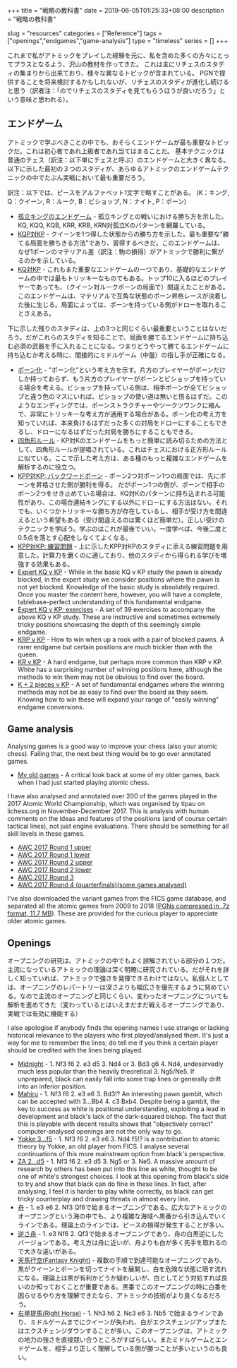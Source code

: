 +++
title = "戦略の教科書"
date = 2019-06-05T01:25:33+08:00
description = "戦略の教科書"

slug = "resources"
categories = ["Reference"]
tags = ["openings","endgames","game-analysis"]
type = "timeless"
series = []
+++

これまで私がアトミックをプレイした経験を元に、私を含めた多くの方々にとってプラスとなるよう、沢山の教材を作ってきた。
これは主にリチェスのスタディの集まりから出来ており、様々な異なるトピックが含まれている。
PGNで提供することを将来検討するかもしれないが、リチェスのスタディが進化し続けると思う（訳者注：「のでリチェスのスタディを見てもらうほうが良いだろう」という意味と思われる）。<!--Over my time playing atomic I've created quite a number of resources for my own benefit and for others. This will primarily be a list of lichess studies covering different topics. (I may consider making the pgns available directly in the future, but the lichess studies may evolve constantly.)-->

## エンドゲーム ##

アトミックで学ぶべきことの中でも、おそらくエンドゲームが最も重要なトピックだ。これは初心者であれ上級者であれ当てはまることだ。
基本テクニックは普通のチェス（訳注：以下単にチェスと呼ぶ）のエンドゲームと大きく異なる。
以下に示した最初の３つのスタディが、あらゆるアトミックのエンドゲームテクニックの中でたぶん実戦において最も重要だろう。<!--Endgames are probably the most important thing to learn, whether you're a new player or an experienced one. The basic techniques are very different from regular chess endgames, and fully worth the investment to master them. The first three studies are perhaps the most important of all for practical play.-->

訳注：以下では、ピースをアルファベット1文字で略すことがある。
(K：キング, Q：クイーン, R：ルーク, B：ビショップ, N：ナイト, P：ポーン)


- [孤立キングのエンドゲーム](https://lichess.org/study/BB4RW1ts) - 孤立キングとの戦いにおける勝ち方を示した。KQ, KQQ, KQB, KRR, KRB, KRN対孤立Kのパターンを網羅している。<!--- [Lone king endgames](https://lichess.org/study/BB4RW1ts) - How to win versus a lone king. Covers KQ, KQQ, KQB, KRR, KRB and KRN versus lone K.-->
- [KQP対KP](https://lichess.org/study/2DRvcpIZ) - クイーンを1つ得した状態からの勝ち方を示した。最も重要な”勝てる局面を勝ちきる方法”であり、習得するべきだ。このエンドゲームは、なぜ1ポーンのマテリアル差（訳注：駒の損得）がアトミックで勝利に繋がるのかを示している。<!--- [KQP v KP](https://lichess.org/study/2DRvcpIZ) - How to win when up a queen. The single most important "how to win a won game" technique to master. This endgame is why a material difference of a single pawn is winning in atomic.-->
- [KQ対KP](https://lichess.org/study/nPsVcyo0) - これもまた重要なエンドゲームの一つであり、基礎的なエンドゲームの中では最もトリッキーなものでもある。トップ10に入るほどのプレイヤーであっても、（クイーン対ルークポーンの局面で）間違えたことがある。このエンドゲームは、マテリアルで互角な状態のポーン昇格レースが決着した後に生じる。局面によっては、ポーンを持っている側がドローを取れることさえある。<!--- [KQ v KP](https://lichess.org/study/nPsVcyo0) - Lone queen versus lone pawn. Also an important endgame, and the trickiest basic endgame; even top ten players have messed this up (queen versus rook-pawn)! This endgame is what typically results after even-material pawn races. Sometimes, a draw may even be stolen by the side with the pawn.-->

<!--The rest of the endgame studies may not be as overridingly important as the first three above, but knowing these will give you vital ammunition to convert to winning endgames, and will indirectly improve your middlegame play as well when you consider how to convert to the appropriate endgames.-->
下に示した残りのスタディは、上の3つと同じぐらい最重要ということはないだろう。だがこれらのスタディを知ることで、局面を勝てるエンドゲームに持ち込む必須の武器を手に入れることになる。つまりどうやって勝てるエンドゲームに持ち込むか考える時に、間接的にミドルゲーム（中盤）の指し手が正確になる。

- [ポーン化](https://lichess.org/study/iS3Dp19A) - "ポーン化"という考え方を示す。片方のプレイヤーがポーンだけしか持っておらず、もう片方のプレイヤーがポーンとビショップを持っている場合を考える。ビショップを持っている側は、相手ポーンが全てビショップと違う色のマスにいれば、ビショップの使い道は無いと悟るはずだ。このようなエンディングでは、ポーンストラクチャーやツークツワンクに絡んで、非常にトリッキーな考え方が通用する場合がある。ポーン化の考え方を知っていれば、本来負けるはずだった多くの対局をドローにすることもできるし、ドローになるはずだった対局を勝ちにすることもできる。<!--- [Pawnitisation](https://lichess.org/study/iS3Dp19A) - The idea of "pawnitisation". When only pawns are left but one side is up a bishop, the bishop might find itself useless if the opponent's pawns are all on the opposite-coloured squares. There can be very tricky ideas with pawn structure and zugzwang in these endings. Losses turn into draws and draws into wins if you know these ideas.-->
- [四角形ルール](https://lichess.org/study/7SpmVBSz) - KP対Kのエンドゲームをもっと簡単に読み切るための方法として、四角形ルールが提唱されている。これはチェスにおける正方形ルールに似ている。ここで示した考え方は、ある種のもっと複雑なエンドゲームを解析するのに役立つ。<!--- [Rule of the rectangle](https://lichess.org/study/7SpmVBSz) - A proposed method of counting out KP v K (and some other pure pawn) endgames more easily, like the rule of the square in regular chess. The ideas here are helpful for analysing certain more complex endgames.-->
- [KPP対KP: バックワードポーン](https://lichess.org/study/Iv9L9LTR) - ポーン2つ対ポーン1つの局面では、先にポーンを昇格させた側が勝利を得る。
だがポーン1つの側が、ポーンで相手のポーン2つをせき止めている場合は、KQ対Kのパターンに持ち込まれる可能性があり、この場合連結キングにする以外にドローにする方法はない。それでも、いくつかトリッキーな勝ち方が存在しているし、相手が受け方を間違えるという希望もある（受け間違えるのは驚くほど簡単だ）。正しい受けのテクニックを学ぼう。学ぶのはこれが最後でいい。一度学べば、今後二度と0.5点を落とす心配をしなくてよくなる。<!--- [KPP v KP: backwards pawn](https://lichess.org/study/Iv9L9LTR) - Two pawn versus one is winning if one side can promote, but if the one pawn hold back two, it may be drawn as KQ v K with connected kings is only a draw. Nevertheless, there are some tricky wins possible, and always the hope that the opponent defends incorrectly (which is surprisingly easy to do). Learn the proper technique to defend once and for all, and never worry about dropping unnecessary half-points again.-->
- [KPP対KP: 練習問題](https://lichess.org/study/K75Qiesx) - 上に示したKPP対KPのスタディに添える練習問題を用意した。計算力を磨くのに適しており、他のスタディから得られる学びを増強する効果もある。<!--- [KPP v KP: exercises](https://lichess.org/study/K75Qiesx) - A set of 31 exercises to accompany the above KPP v KP study. Good for training calculation and reinforcing what the other study teaches.-->
- [Expert KQ v KP](https://lichess.org/study/oWJZMklh) - While in the basic KQ v KP study the pawn is already blocked, in the expert study we consider positions where the pawn is not yet blocked. Knowledge of the basic study is absolutely required. Once you master the content here, however, you will have a complete, tablebase-perfect understanding of this fundamental endgame.
- [Expert KQ v KP: exercises](https://lichess.org/study/C2Jh0UOy) - A set of 39 exercises to accompany the above KQ v KP study. These are instructive and sometimes extremely tricky positions showcasing the depth of this seemingly simple endgame.
- [KRP v KP](https://lichess.org/study/xvHuOCBq) - How to win when up a rook with a pair of blocked pawns. A rarer endgame but certain positions are much trickier than with the queen.
- [KR v KP](https://lichess.org/study/MYV7n3Nf) - A hard endgame, but perhaps more common than KRP v KP. White has a surprising number of winning positions here, although the methods to win them may not be obvious to find over the board.
- [K + 2 pieces v KP](https://lichess.org/study/qpSW4QBS) - A set of fundamental endgames where the winning methods may not be as easy to find over the board as they seem. Knowing how to win these will expand your range of "easily winning" endgame conversions.


## Game analysis ##

Analysing games is a good way to improve your chess (also your atomic chess). Failing that, the next best thing would be to go over annotated games.

- [My old games](https://lichess.org/study/4yVSWBkW) - A critical look back at some of my older games, back when I had just started playing atomic chess.

I have also analysed and annotated over 200 of the games played in the 2017 Atomic World Championship, which was organised by tipau on lichess.org in November-December 2017. This is analysis with human comments on the ideas and features of the positions (and of course certain tactical lines), not just engine evaluations. There should be something for all skill levels in these games.

- [AWC 2017 Round 1 upper](https://lichess.org/study/DkOwAm57)
- [AWC 2017 Round 1 lower](https://lichess.org/study/xb6BuJqH)
- [AWC 2017 Round 2 upper](https://lichess.org/study/5FmSwRNw)
- [AWC 2017 Round 2 lower](https://lichess.org/study/naiwBUs5)
- [AWC 2017 Round 3](https://lichess.org/study/1Ca8uzR8)
- [AWC 2017 Round 4 (quarterfinals)(some games analysed)](https://lichess.org/study/7I3kxX7I)

I've also downloaded the variant games from the FICS game database, and separated all the atomic games from 2009 to 2018 ([PGNs compressed in .7z format, 11.7 MB](/dbs/FICS_atomic_games.7z)). These are provided for the curious player to appreciate older atomic games.


## Openings ##

オープニングの研究は、アトミックの中でもよく誤解されている部分の１つだ。主流になっているアトミックの理論は深く明瞭に研究されている。だがそれを詳しく知っていれば、アトミックで強さを発揮できるわけではない。私個人としては、オープニングのレパートリーは深さよりも幅広さを優先するように努めている。なので主流のオープニングと同じくらい、変わったオープニングについても解析を進めてきた（変わっているとはいえまだまだ戦えるオープニングであり、実戦では有効に機能する）<!--Opening study is an often misunderstood part of atomic chess. Mainstream atomic theory might be sharp and well-studied, but knowing it well is different from being good at atomic. I personally try to have a wide rather than deep repertoire, so I've done several analyses of more offbeat (but still playable and practically good) openings, as well as some mainstream analyses.-->

I also apologise if anybody finds the opening names I use strange or lacking historical relevance to the players who first played/analysed them. It's just a way for me to remember the lines; do tell me if you think a certain player should be credited with the lines being played.

- [Midnight](https://lichess.org/study/Dc345Be0) - 1. Nf3 f6 2. e3 d5 3. Nd4 or 3. Bd3 g6 4. Nd4, undeservedly much less popular than the heavily theoretical 3. Ng5/Ne5. If unprepared, black can easily fall into some trap lines or generally drift into an inferior position.
- [Mahiru](https://lichess.org/study/zZzm6C8k) - 1. Nf3 f6 2. e3 e6 3. Bd3!? An interesting pawn gambit, which can be accepted with 3...Bb4 4. c3 Bxb4. Despite being a gambit, the key to success as white is positional understanding, exploiting a lead in development and black's lack of the dark-squared bishop. The fact that this is playable with decent results shows that "objectively correct" computer-analysed openings are not the only way to go.
- [Yokke 3...f5](https://lichess.org/study/gyn0FvOE) - 1. Nf3 f6 2. e3 e6 3. Nd4 f5!? is a contribution to atomic theory by Yokke, an old player from FICS. I analyse several continuations of this more mainstream option from black's perspective.
- [ZA 2...d5](https://lichess.org/study/DjOw6ggL) - 1. Nf3 f6 2. e3 d5 3. Ng5 or 3. Ne5. A massive amount of research by others has been put into this line as white, thought to be one of white's strongest choices. I look at this opening from black's side to try and show that black can do fine in these lines. In fact, after analysing, I feel it is harder to play white correctly, as black can get tricky counterplay and drawing threats in almost every line.
- [舟](https://lichess.org/study/t6PDRf6x) - 1. e3 e6 2. Nf3 Qf6で始まるオープニングである。広大なアトミックのオープニングという海の中でも、より複雑な海域へ黒番から引き込んでいくラインである。理論上のラインでは、ピースの損得が発生することが多い。<!--- [Boat](https://lichess.org/study/t6PDRf6x) - 1. e3 e6 2. Nf3 Qf6, an attempt by black to lead the game into more complex waters. Material imbalances usually arise in this theoretical line.-->
- [逆さ舟](https://lichess.org/study/TFzoQrPF) - 1. e3 Nf6 2. Qf3で始まるオープニングであり、舟の白黒逆にしたバージョンである。考え方は舟に近いが、舟よりも白が多く先手を取れるので大きな違いがある。<!--- [Reversed Boat](https://lichess.org/study/TFzoQrPF) - 1. e3 Nf6 2. Qf3, the reversed version of the Boat. The ideas are similar to the Boat, but the extra tempo white has here makes a significant difference.-->
- [天馬行空(Fantasy Knight)](https://lichess.org/study/Ax9uIE2Q) - 複数の手順で到達可能なオープニングであり、黒がクイーンとポーンを切ってナイトを展開し、白を危険な状態に晒す流れになる。理論上は黒が有利かどうか疑わしいが、白としてどう対処すれば良いのか知っておくことが重要である。黒番でこのオープニングの時に白番を困らせるやり方を理解できたなら、アトミックの技術がより良くなるだろう。<!--- [Fantasy Knight](https://lichess.org/study/Ax9uIE2Q) - Reachable by multiple move orders, black sacrifices queen and pawn for two dangerous knights. While theoretically dubious, it is important to know how to deal with it as white. Your playing strength will also increase if you understand how to cause maximum trouble as black.-->
- [右単提馬(Right Horse)](https://lichess.org/study/XUUyqbsu) - 1. Nh3 h6 2. Nc3 e6 3. Nb5 で始まるラインであり、ミドルゲームまでにクイーンが失われ、白がエクスチェンジアップまたはエクスチェンジダウンすることが多い。このオープニングは、アトミックの地力の強さを直接競い合うところがすばらしい。またミドルゲームとエンドゲームを、相手より正しく理解している側が勝つことが多いというのも良い。<!--- [Right Horse](https://lichess.org/study/XUUyqbsu) - 1. Nh3 h6 2. Nc3 e6 3. Nb5 is a line where white usually ends up an exchange in a queenless middlegame. This opening is excellent as a direct competition of atomic skill, as the player with the better middlegame and endgame understanding will usually win.-->